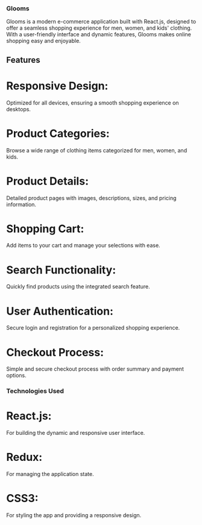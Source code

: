### Glooms

Glooms is a modern e-commerce application built with React.js, designed to offer a seamless shopping experience for men, women, and kids' clothing. With a user-friendly interface and dynamic features, Glooms makes online shopping easy and enjoyable.
## Features

# Responsive Design:
Optimized for all devices, ensuring a smooth shopping experience on desktops.
# Product Categories: 
Browse a wide range of clothing items categorized for men, women, and kids.
# Product Details: 
Detailed product pages with images, descriptions, sizes, and pricing information.
# Shopping Cart: 
Add items to your cart and manage your selections with ease.
# Search Functionality:
Quickly find products using the integrated search feature.
# User Authentication:
Secure login and registration for a personalized shopping experience.
# Checkout Process: 
Simple and secure checkout process with order summary and payment options.
### Technologies Used
# React.js:  
For building the dynamic and responsive user interface.
# Redux:
For managing the application state.
# CSS3:
For styling the app and providing a responsive design.




